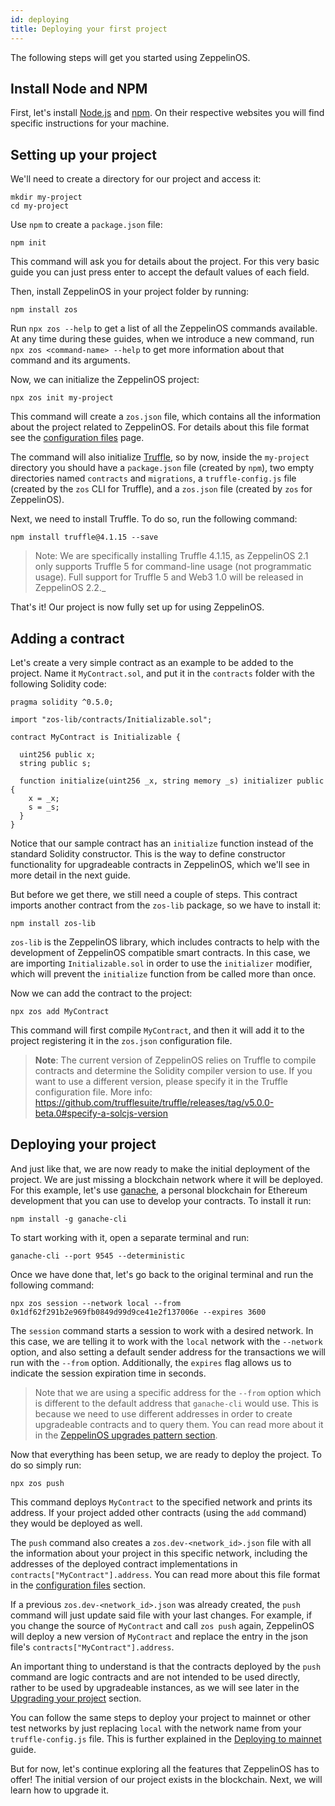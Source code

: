 ```yaml
---
id: deploying
title: Deploying your first project
---
```


The following steps will get you started using ZeppelinOS.

## Install Node and NPM

First, let's install [Node.js](http://nodejs.org/) and
[npm](https://npmjs.com/). On their
respective websites you will find specific instructions for your machine.

## Setting up your project

We'll need to create a directory for our project and access it:

```console
mkdir my-project
cd my-project
```

Use `npm` to create a `package.json` file:

```console
npm init
```

This command will ask you for details about the project. For this very basic
guide you can just press enter to accept the default values of each field.

Then, install ZeppelinOS in your project folder by running:

```console
npm install zos
```

Run `npx zos --help` to get a list of all the ZeppelinOS commands available. At any time
during these guides, when we introduce a new command, run
`npx zos <command-name> --help` to get more information about that command and
its arguments.

Now, we can initialize the ZeppelinOS project:

```console
npx zos init my-project
```

This command will create a `zos.json` file, which contains all the information
about the project related to ZeppelinOS. For details about this file format see the
[configuration files](configuration.md#zosjson) page.

The command will also initialize [Truffle](https://truffleframework.com/), so
by now, inside the `my-project` directory you should have a `package.json` file
(created by `npm`), two empty directories named `contracts` and `migrations`,
a `truffle-config.js` file (created by the `zos` CLI for Truffle), and a
`zos.json` file (created by `zos` for ZeppelinOS).

Next, we need to install Truffle. To do so, run the following command:

```console
npm install truffle@4.1.15 --save
```

> Note: We are specifically installing Truffle 4.1.15, as ZeppelinOS 2.1 only supports Truffle 5 for command-line usage (not programmatic usage). Full support for Truffle 5 and Web3 1.0 will be released in ZeppelinOS 2.2._

That's it! Our project is now fully set up for using ZeppelinOS.

## Adding a contract

Let's create a very simple contract as an example to be added to the project.
Name it `MyContract.sol`, and put it in the `contracts` folder with the
following Solidity code:

```solidity
pragma solidity ^0.5.0;

import "zos-lib/contracts/Initializable.sol";

contract MyContract is Initializable {

  uint256 public x;
  string public s;

  function initialize(uint256 _x, string memory _s) initializer public {
    x = _x;
    s = _s;
  }
}
```

Notice that our sample contract has an `initialize` function instead of the
standard Solidity constructor. This is the way to define constructor
functionality for upgradeable contracts in ZeppelinOS, which we'll see in
more detail in the next guide.

But before we get there, we still need a couple of steps. This contract
imports another contract from the `zos-lib` package, so we have to install it:

```console
npm install zos-lib
```

`zos-lib` is the ZeppelinOS library, which includes contracts to help with the
development of ZeppelinOS compatible smart contracts. In this case, we are importing
`Initializable.sol` in order to use the `initializer` modifier, which will
prevent the `initialize` function from be called more than once.

Now we can add the contract to the project:

```console
npx zos add MyContract
```

This command will first compile `MyContract`, and then it will add it to the
project registering it in the `zos.json` configuration file.

> **Note**: The current version of ZeppelinOS relies on Truffle to compile contracts and
> determine the Solidity compiler version to use. If you want to use a different version, please specify it
> in the Truffle configuration file.
> More info:
> https://github.com/trufflesuite/truffle/releases/tag/v5.0.0-beta.0#specify-a-solcjs-version

## Deploying your project

And just like that, we are now ready to make the initial deployment of the
project. We are just missing a blockchain network where it will be deployed.
For this example, let's use [ganache](https://truffleframework.com/docs/ganache/quickstart),
a personal blockchain for Ethereum development that you can use to develop
your contracts. To install it run:

```console
npm install -g ganache-cli
```

To start working with it, open a separate terminal and run:

```console
ganache-cli --port 9545 --deterministic
```

Once we have done that, let's go back to the original terminal and
run the following command:

```console
npx zos session --network local --from 0x1df62f291b2e969fb0849d99d9ce41e2f137006e --expires 3600
```

The `session` command starts a session to work with a desired network.
In this case, we are telling it to work with the `local` network with the
`--network` option, and also setting a default sender address for the
transactions we will run with the `--from` option. Additionally, the
`expires` flag allows us to indicate the session expiration time in seconds.

> Note that we are using a specific address for the `--from` option which
is different to the default address that `ganache-cli` would use.
This is because we need to use different addresses in order to create
upgradeable contracts and to query them. You can read more about it in the
[ZeppelinOS upgrades pattern section](pattern.md).

Now that everything has been setup, we are ready to deploy the project.
To do so simply run:

```console
npx zos push
```

This command deploys `MyContract` to the specified network and prints its
address. If your project added other
contracts (using the `add` command) they would be deployed as well.

The `push` command also creates a `zos.dev-<network_id>.json` file with all the
information about your project in this specific network, including the addresses of the
deployed contract implementations in `contracts["MyContract"].address`.
You can read more about this file format in the
[configuration files](configuration.md#zos-network-json) section.

If a previous `zos.dev-<network_id>.json` was already created, the `push`
command will just update said file with your last changes. For example, if you
change the source of `MyContract` and call `zos push` again,
ZeppelinOS will deploy a new version of `MyContract`
and replace the entry in the json file's `contracts["MyContract"].address`.

An important thing
to understand is that the contracts deployed by the `push` command are logic contracts and are not intended to be used directly, rather to be used by
upgradeable instances, as we will see later in the
[Upgrading your project](https://docs.zeppelinos.org/docs/upgrading.html) section.

You can follow the same steps to deploy your project to mainnet or other test
networks by just replacing `local` with the network name from your
`truffle-config.js` file. This is further explained in the
[Deploying to mainnet](mainnet) guide.

But for now, let's continue exploring all the features that ZeppelinOS has to offer! The initial
version of our project exists in the blockchain. Next, we will learn how to
upgrade it.
